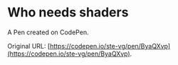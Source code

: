 # Who needs shaders

A Pen created on CodePen.

Original URL: [https://codepen.io/ste-vg/pen/ByaQXvp](https://codepen.io/ste-vg/pen/ByaQXvp).


